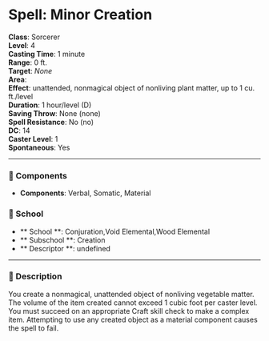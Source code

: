 
# Spell: Minor Creation
**Class**: Sorcerer  
**Level**: 4  
**Casting Time**: 1 minute  
**Range**: 0 ft.  
**Target**: _None_  
**Area**:   
**Effect**: unattended, nonmagical object of nonliving plant matter, up to 1 cu. ft./level  
**Duration**: 1 hour/level (D)  
**Saving Throw**: None (none)  
**Spell Resistance**: No (no)  
**DC**: 14  
**Caster Level**: 1  
**Spontaneous**: Yes

---

### 🔮 Components
- **Components**: Verbal, Somatic, Material

### 🏫 School
- ** School **: Conjuration,Void Elemental,Wood Elemental
- ** Subschool **: Creation
- ** Descriptor **: undefined
---

### 📜 Description
You create a nonmagical, unattended object of nonliving vegetable matter. The volume of the item created cannot exceed 1 cubic foot per caster level. You must succeed on an appropriate Craft skill check to make a complex item. Attempting to use any created object as a material component causes the spell to fail.
